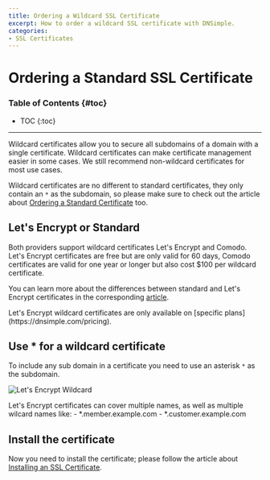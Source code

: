 ```yaml
---
title: Ordering a Wildcard SSL Certificate
excerpt: How to order a wildcard SSL certificate with DNSimple.
categories:
- SSL Certificates
---
```


# Ordering a Standard SSL Certificate

### Table of Contents {#toc}

* TOC
{:toc}

---

Wildcard certificates allow you to secure all subdomains of a domain with a single certificate. Wildcard certificates can make certificate management easier in some cases. We still recommend non-wildcard certificates for most use cases.

Wildcard certificates are no different to standard certificates, they only contain an `*` as the subdomain, so please make sure to check out the article about [Ordering a Standard Certificate](/articles/ordering-standard-certificate/) too.


## Let's Encrypt or Standard

Both providers support wildcard certificates Let's Encrypt and Comodo. Let's Encrypt certificates are free but are only valid for 60 days, Comodo certificates are valid for one year or longer but also cost $100 per wildcard certificate.

You can learn more about the differences between standard and Let's Encrypt certificates in the corresponding [article](/articles/standard-vs-letsencrypt/).

<info>
Let's Encrypt wildcard certificates are only available on [specific plans](https://dnsimple.com/pricing).
</info>

## Use * for a wildcard certificate

To include any sub domain in a certificate you need to use an asterisk `*` as the subdomain.

![Let's Encrypt Wildcard](/files/le-wildcard.png)

<info>
Let's Encrypt certificates can cover multiple names, as well as multiple wilcard names like:
  - *.member.example.com
  - *.customer.example.com
</info>


## Install the certificate

Now you need to install the certificate; please follow the article about [Installing an SSL Certificate](/articles/installing-ssl-certificate/).
